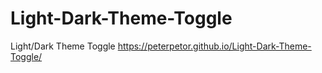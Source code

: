# Light-Dark-Theme-Toggle
Light/Dark Theme Toggle
https://peterpetor.github.io/Light-Dark-Theme-Toggle/
